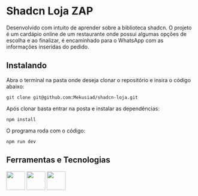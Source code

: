# Shadcn Loja ZAP

Desenvolvido com intuito de aprender sobre a biblioteca shadcn. O projeto é um cardápio online de um restaurante onde possui algumas opções de escolha e ao finalizar, é encaminhado para o WhatsApp com as informações inseridas do pedido.

## Instalando

Abra o terminal na pasta onde deseja clonar o repositório e insira o código abaixo:

```
git clone git@github.com:Mekusiad/shadcn-loja.git
```

Após clonar basta entrar na posta e instalar as dependências:

```
npm install
```

O programa roda com o código:

```
npm run dev
```

## Ferramentas e Tecnologias

<img src="https://cdn.jsdelivr.net/gh/devicons/devicon@latest/icons/react/react-original.svg" width=50/> <img src="https://cdn.jsdelivr.net/gh/devicons/devicon@latest/icons/typescript/typescript-original.svg" width=50 /> <img src="https://cdn.jsdelivr.net/gh/devicons/devicon@latest/icons/tailwindcss/tailwindcss-original.svg" width=50 />

